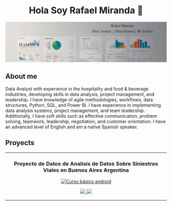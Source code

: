 <div align="center">
<h1 align="center">Hola Soy Rafael Miranda 👋</h1>
</div>
<img src="https://github.com/Rafaelandresmg/Rafaelandresmg/blob/main/Rafael%20Miranda%20Data%20Analyst%20%20Data%20Science%20Bi%20Analyst.png">

## About me 

Data Analyst with experience in the hospitality and food & beverage industries, developing skills in data analysis, project management, and leadership. I have knowledge of agile methodologies, workflows, data structures, Python, SQL, and Power BI. I have experience in implementing data analysis systems, project management, and team leadership. Additionally, I have soft skills such as effective communication, problem solving, teamwork, leadership, negotiation, and customer orientation. I have an advanced level of English and am a native Spanish speaker.

## Proyects 

<table>
<tr>
<td width="50%">
<h3 align="center">Proyecto de Datos de Analisis de Datos Sobre Siniestros Viales en Buenos Aires Argentina</h3>
<div align="center">
<a href="https://github.com/ArisGuimera/Android-Expert" target="_blank"><img src="https://i.imgur.com/Jji0CIE.jpg" width="400" alt="Curso básico android"></a>
<p>
<a href="https://github.com/ArisGuimera/Android-Expert" target="_blank">
<img src="https://img.shields.io/badge/CÓDIGO-ff9?style=for-the-badge&logo=github&logoColor=black">
</a>
<a href="https://youtu.be/vJapzH_46a8" target="_blank">
<img src="[https://img.shields.io/badge/-Youtube-green?style=for-the-badge&color=fbfc40](https://github.com/Rafaelandresmg/Proyecto-Individual-Nro-2-Siniestros-Viales-/blob/main/README.md)">
</a>
</p>

